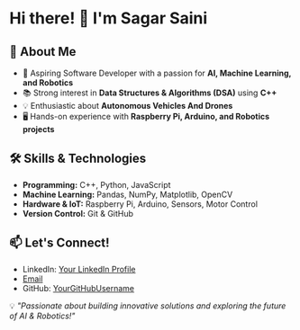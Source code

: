 # Hi there! 👋 I'm Sagar Saini

## 🚀 About Me

- 🎯 Aspiring Software Developer with a passion for **AI, Machine Learning, and Robotics**
- 📚 Strong interest in **Data Structures & Algorithms (DSA)** using **C++**
- 💡 Enthusiastic about **Autonomous Vehicles And Drones**
- 🖥️ Hands-on experience with **Raspberry Pi, Arduino, and Robotics projects**

## 🛠️ Skills & Technologies

- **Programming:** C++, Python, JavaScript
- **Machine Learning:** Pandas, NumPy, Matplotlib, OpenCV
- **Hardware & IoT:** Raspberry Pi, Arduino, Sensors, Motor Control
- **Version Control:** Git & GitHub

## 📫 Let's Connect!

- LinkedIn: [Your LinkedIn Profile](#)
- [Email](mailto:sagarsaini9531@gmail.com)
- GitHub: [YourGitHubUsername](https://github.com/YourGitHubUsername)

💡 _"Passionate about building innovative solutions and exploring the future of AI & Robotics!"_
